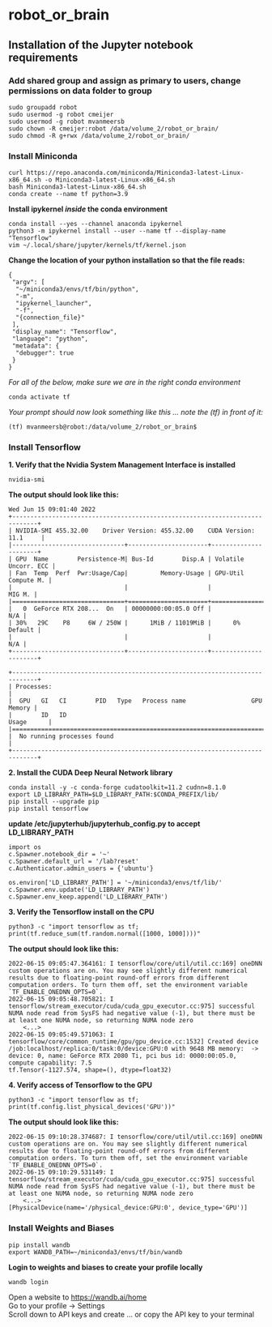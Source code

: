 # robot_or_brain

## Installation of the Jupyter notebook requirements

### Add shared group and assign as primary to users, change permissions on data folder to group
```
sudo groupadd robot
sudo usermod -g robot cmeijer
sudo usermod -g robot mvanmeersb
sudo chown -R cmeijer:robot /data/volume_2/robot_or_brain/
sudo chmod -R g+rwx /data/volume_2/robot_or_brain/
```

### Install Miniconda
```
curl https://repo.anaconda.com/miniconda/Miniconda3-latest-Linux-x86_64.sh -o Miniconda3-latest-Linux-x86_64.sh 
bash Miniconda3-latest-Linux-x86_64.sh 
conda create --name tf python=3.9 
```
**Install ipykernel _inside_ the conda environment**
```
conda install --yes --channel anaconda ipykernel
python3 -m ipykernel install --user --name tf --display-name "Tensorflow"
vim ~/.local/share/jupyter/kernels/tf/kernel.json
```
**Change the location of your python installation so that the file reads:**
```
{
 "argv": [
  "~/miniconda3/envs/tf/bin/python",
  "-m",
  "ipykernel_launcher",
  "-f",
  "{connection_file}"
 ],
 "display_name": "Tensorflow",
 "language": "python",
 "metadata": {
  "debugger": true
 }
}
```

*For all of the below, _make sure_ we are in the right conda environment*
```
conda activate tf 
```
*Your prompt should now look something like this ... note the (tf) in front of it:*
```
(tf) mvanmeersb@robot:/data/volume_2/robot_or_brain$ 
```

### Install Tensorflow
**1. Verify that the Nvidia System Management Interface is installed**
```
nvidia-smi
```
**The output should look like this:**
```
Wed Jun 15 09:01:40 2022       
+-----------------------------------------------------------------------------+
| NVIDIA-SMI 455.32.00    Driver Version: 455.32.00    CUDA Version: 11.1     |
|-------------------------------+----------------------+----------------------+
| GPU  Name        Persistence-M| Bus-Id        Disp.A | Volatile Uncorr. ECC |
| Fan  Temp  Perf  Pwr:Usage/Cap|         Memory-Usage | GPU-Util  Compute M. |
|                               |                      |               MIG M. |
|===============================+======================+======================|
|   0  GeForce RTX 208...  On   | 00000000:00:05.0 Off |                  N/A |
| 30%   29C    P8     6W / 250W |      1MiB / 11019MiB |      0%      Default |
|                               |                      |                  N/A |
+-------------------------------+----------------------+----------------------+
                                                                               
+-----------------------------------------------------------------------------+
| Processes:                                                                  |
|  GPU   GI   CI        PID   Type   Process name                  GPU Memory |
|        ID   ID                                                   Usage      |
|=============================================================================|
|  No running processes found                                                 |
+-----------------------------------------------------------------------------+
```

**2. Install the CUDA Deep Neural Network library**
```
conda install -y -c conda-forge cudatoolkit=11.2 cudnn=8.1.0 
export LD_LIBRARY_PATH=$LD_LIBRARY_PATH:$CONDA_PREFIX/lib/ 
pip install --upgrade pip 
pip install tensorflow 
```
**update /etc/jupyterhub/jupyterhub_config.py to accept LD_LIBRARY_PATH**
```
import os
c.Spawner.notebook_dir = '~'
c.Spawner.default_url = '/lab?reset'
c.Authenticator.admin_users = {'ubuntu'}

os.environ['LD_LIBRARY_PATH'] = '~/miniconda3/envs/tf/lib/'
c.Spawner.env.update('LD_LIBRARY_PATH')
c.Spawner.env_keep.append('LD_LIBRARY_PATH')
```

**3. Verify the Tensorflow install on the CPU**
```
python3 -c "import tensorflow as tf; print(tf.reduce_sum(tf.random.normal([1000, 1000])))" 
```
**The output should look like this:**
```
2022-06-15 09:05:47.364161: I tensorflow/core/util/util.cc:169] oneDNN custom operations are on. You may see slightly different numerical results due to floating-point round-off errors from different computation orders. To turn them off, set the environment variable `TF_ENABLE_ONEDNN_OPTS=0`.
2022-06-15 09:05:48.705821: I tensorflow/stream_executor/cuda/cuda_gpu_executor.cc:975] successful NUMA node read from SysFS had negative value (-1), but there must be at least one NUMA node, so returning NUMA node zero
    <...>
2022-06-15 09:05:49.571063: I tensorflow/core/common_runtime/gpu/gpu_device.cc:1532] Created device /job:localhost/replica:0/task:0/device:GPU:0 with 9648 MB memory:  -> device: 0, name: GeForce RTX 2080 Ti, pci bus id: 0000:00:05.0, compute capability: 7.5
tf.Tensor(-1127.574, shape=(), dtype=float32)
```

**4. Verify access of Tensorflow to the GPU**
```
python3 -c "import tensorflow as tf; print(tf.config.list_physical_devices('GPU'))" 
```
**The output should look like this:**
```
2022-06-15 09:10:28.374687: I tensorflow/core/util/util.cc:169] oneDNN custom operations are on. You may see slightly different numerical results due to floating-point round-off errors from different computation orders. To turn them off, set the environment variable `TF_ENABLE_ONEDNN_OPTS=0`.
2022-06-15 09:10:29.531149: I tensorflow/stream_executor/cuda/cuda_gpu_executor.cc:975] successful NUMA node read from SysFS had negative value (-1), but there must be at least one NUMA node, so returning NUMA node zero
    <...>
[PhysicalDevice(name='/physical_device:GPU:0', device_type='GPU')]
```

### Install Weights and Biases
``` 
pip install wandb 
export WANDB_PATH=~/miniconda3/envs/tf/bin/wandb
```
**Login to weights and biases to create your profile locally**
```
wandb login
```
Open a website to https://wandb.ai/home  
Go to your profile -> Settings  
Scroll down to API keys and create ... or copy the API key to your terminal  


